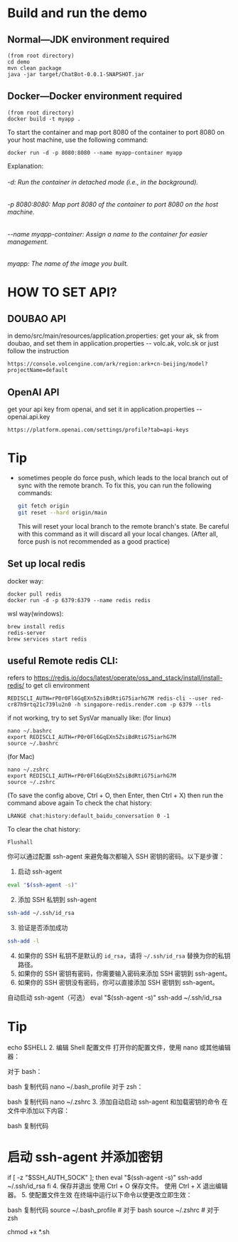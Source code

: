 ﻿# Build and run the demo
## Normal—JDK environment required
```
(from root directory)
cd demo
mvn clean package
java -jar target/ChatBot-0.0.1-SNAPSHOT.jar
```

## Docker—Docker environment required
```
(from root directory)
docker build -t myapp .
```
To start the container and map port 8080 of the container to port 8080 on your host machine, use the following command:
```
docker run -d -p 8080:8080 --name myapp-container myapp
```
Explanation:
###### -d: Run the container in detached mode \(i.e., in the background\).
###### 
###### -p 8080:8080: Map port 8080 of the container to port 8080 on the host machine.
###### 
###### --name myapp-container: Assign a name to the container for easier management.
###### 
###### myapp: The name of the image you built.


# HOW TO SET API?
## DOUBAO API
in demo/src/main/resources/application.properties:
get your ak, sk from doubao, and set them in application.properties -- volc.ak, volc.sk or just follow the instruction
```
https://console.volcengine.com/ark/region:ark+cn-beijing/model?projectName=default
```

## OpenAI API
get your api key from openai, and set it in application.properties -- openai.api.key
```
https://platform.openai.com/settings/profile?tab=api-keys
```





# Tip
- sometimes people do force push, which leads to the local branch out of sync with the remote branch. To fix this, you can run the following commands:
  ```bash
  git fetch origin
  git reset --hard origin/main
  ```
  This will reset your local branch to the remote branch's state. Be careful with this command as it will discard all your local changes.
  (After all, force push is not recommended as a good practice)

## Set up local redis
docker way:
```
docker pull redis
docker run -d -p 6379:6379 --name redis redis
```
wsl way(windows):
```
brew install redis
redis-server
brew services start redis
```


## useful Remote redis CLI:
refers to https://redis.io/docs/latest/operate/oss_and_stack/install/install-redis/  to get cli environment
```
REDISCLI_AUTH=rP0r0Fl6GqEXn5ZsiBdRtiG75iarhG7M redis-cli --user red-cr87h9rtq21c739lu2n0 -h singapore-redis.render.com -p 6379 --tls
```
if not working, try to set SysVar manually like:
(for linux)
```
nano ~/.bashrc
export REDISCLI_AUTH=rP0r0Fl6GqEXn5ZsiBdRtiG75iarhG7M
source ~/.bashrc
```
(for Mac)
```
nano ~/.zshrc
export REDISCLI_AUTH=rP0r0Fl6GqEXn5ZsiBdRtiG75iarhG7M
source ~/.zshrc
```

(To save the config above, Ctrl + O, then Enter, then Ctrl + X)
then run the command above again
To check the chat history:
```
LRANGE chat:history:default_baidu_conversation 0 -1
```

To clear the chat history:
```
Flushall
```


你可以通过配置 ssh-agent 来避免每次都输入 SSH 密钥的密码。以下是步骤：

1. 启动 ssh-agent
```bash
eval "$(ssh-agent -s)"
```

2. 添加 SSH 私钥到 ssh-agent
```bash
ssh-add ~/.ssh/id_rsa
```

3. 验证是否添加成功
```bash
ssh-add -l
```

4. 如果你的 SSH 私钥不是默认的 `id_rsa`，请将 `~/.ssh/id_rsa` 替换为你的私钥路径。
5. 如果你的 SSH 密钥有密码，你需要输入密码来添加 SSH 密钥到 ssh-agent。
6. 如果你的 SSH 密钥没有密码，你可以直接添加 SSH 密钥到 ssh-agent。

自动启动 ssh-agent（可选）
eval "$(ssh-agent -s)"
ssh-add ~/.ssh/id_rsa



# Tip
echo $SHELL
2. 编辑 Shell 配置文件
   打开你的配置文件，使用 nano 或其他编辑器：

对于 bash：

bash
复制代码
nano ~/.bash_profile
对于 zsh：

bash
复制代码
nano ~/.zshrc
3. 添加自动启动 ssh-agent 和加载密钥的命令
   在文件中添加以下内容：

bash
复制代码
# 启动 ssh-agent 并添加密钥
if [ -z "$SSH_AUTH_SOCK" ]; then
eval "$(ssh-agent -s)"
ssh-add ~/.ssh/id_rsa
fi
4. 保存并退出
   使用 Ctrl + O 保存文件。
   使用 Ctrl + X 退出编辑器。
5. 使配置文件生效
   在终端中运行以下命令以使更改立即生效：

bash
复制代码
source ~/.bash_profile  # 对于 bash
source ~/.zshrc         # 对于 zsh


chmod +x *.sh
